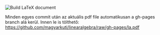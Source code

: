 ![Build LaTeX document](https://github.com/magyarkuti/linearalgebra/workflows/Build%20LaTeX%20document/badge.svg)

Minden egyes commit után az aktuális pdf file automatikusan a gh-pages branch alá kerül.
Innen le is tölthető: <https://github.com/magyarkuti/linearalgebra/raw/gh-pages/la.pdf>
